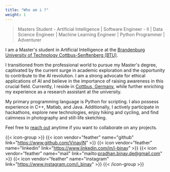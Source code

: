 ```yaml
---
title: "Who am i ?"
weight: 1
---
```


> Masters Student - Artificial Intelligence | Software Engineer - II | Data Science Engineer | Machine Learning Engineer | Python Programmer | Adventurer

I am a Master's student in Artificial Intelligence at the [Brandenburg University of Technology Cottbus-Senftenberg (BTU)](https://www.b-tu.de/).

I transitioned from the professional world to pursue my Master's degree, captivated by the current surge in academic exploration and the opportunity to contribute to the AI revolution. I am a strong advocate for ethical applications of AI and believe in the importance of raising awareness in this crucial field. Currently, I reside in [Cottbus, Germany](https://www.cottbus.de/kultur/index.html), while further enriching my experience as a research assistant at the university.

My primary programming language is Python for scripting. I also possess experience in C++, Matlab, and Java. Additionally, I actively participate in hackathons, explore new technologies, enjoy hiking and cycling, and find calmness in photography and still-life sketching.

Feel free to [reach out](mailto:pradhan.binay.de@gmail.com) anytime if you want to collaborate on any projects.

{{< icon-group >}}
{{< icon vendor="feather" name="github" link="https://www.github.com/VinayIN" >}}
{{< icon vendor="feather" name="linkedin" link="https://www.linkedin.com/in/i-binay" >}}
{{< icon vendor="feather" name="mail" link="mailto:pradhan.binay.de@gmail.com" >}}
{{< icon vendor="feather" name="instagram" link="https://www.instagram.com/i_binay" >}}
{{< /icon-group >}}